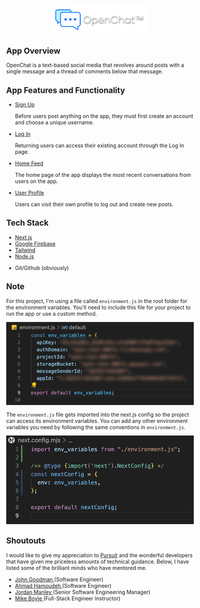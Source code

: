 <div align=center>
    <img src="./OpenChat.png" width=256/>
</div>
<h2>
    App Overview
</h2>
<p>
    OpenChat is a text-based social media that revolves around posts with a single message and a thread of comments below that message.
</p>
<h2>
    App Features and Functionality
</h2>
<ul>
    <li>
        <a href=https://openchat-public.vercel.app/signup>
            Sign Up
        </a>
        <p>
            Before users post anything on the app, they must first create an account and choose a unique username.
        </p>
    </li>
    <li>
        <a href=https://openchat-public.vercel.app/login>
            Log In
        </a>
        <p>
            Returning users can access their existing account through the Log In page.
        </p>
    </li>
    <li>
        <a href=https://openchat-public.vercel.app>
            Home Feed
        </a>
        <p>
            The home page of the app displays the most recent conversations from users on the app.
        </p>
    </li>
    <li>
        <a href=https://openchat-public.vercel.app/users/randomuser>
            User Profile
        </a>
        <p>
            Users can visit their own profile to log out and create new posts.
        </p>
    </li>
</ul>
<h2>
    Tech Stack
</h2>
<ul>
    <li>
        <a href=https://nextjs.org>Next.js</a>
    </li>
    <li>
        <a href=https://firebase.google.com>Google Firebase</a>
    </li>
    <li>
        <a href=https://tailwindcss.com>Tailwind</a>
    </li>
    <li>
        <a href=https://nodejs.org/en>Node.js</a>
    </li>
    <li>
        <p>Git/Github (obviously)</p>
    </li>
</ul>
<h2>
    Note
</h2>
<div>
    <p>
        For this project, I'm using a file called <code>environment.js</code> in the root folder for the environment variables. You'll need to include this file for your project to run the app or use a custom method.
    </p>
    <img src="./environment-variables.jpeg">
    <p>
        The <code>environment.js</code> file gets imported into the next.js config so the project can access its environment variables. You can add any other environment variables you need by following the same conventions in <code>environment.js</code>.
    </p>
    <img src="./next-config.png">
</div>
<h2>
    Shoutouts
</h2>
<p>
    I would like to give my appreciation to <a href=https://pursuit.org>Pursuit</a> and the wonderful developers that have given me priceless amounts of technical guidance. Below, I have listed some of the brilliant minds who have mentored me.
</p>
<ul>
    <li>
        <a href=https://github.com/j-goodman>
            John Goodman
        </a>
        (Software Engineer)
    </li>
    <li>
        <a href=https://github.com/Ahmadh24>
            Ahmad Hamoudeh
        </a>
        (Software Engineer)
    </li>
    <li>
        <a href=https://github.com/werner33>
            Jordan Manley
        </a>
        (Senior Software Engineering Manager)
    </li>
    <li>
        <a href=https://github.com/mikeboyle>
            Mike Boyle
        </a>
        (Full-Stack Engineer Instructor)
    </li>

</ul>
